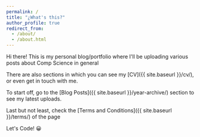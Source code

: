 ```yaml
---
permalink: /
title: "¿What's this?"
author_profile: true
redirect_from: 
  - /about/
  - /about.html
---
```


Hi there! This is my personal blog/portfolio where I'll be uploading various posts about Comp Science in general

There are also sections in which you can see my [CV]({{ site.baseurl }}/cv/), or even get in touch with me.

To start off, go to the [Blog Posts]({{ site.baseurl }}/year-archive/) section to see my latest uploads.

Last but not least, check the [Terms and Conditions]({{ site.baseurl }}/terms/) of the page

Let's Code! :grinning:
